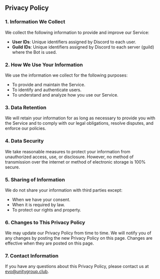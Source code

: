 ## Privacy Policy

### 1. Information We Collect
We collect the following information to provide and improve our Service:
- **User IDs**: Unique identifiers assigned by Discord to each user.
- **Guild IDs**: Unique identifiers assigned by Discord to each server (guild) where the Bot is used.

### 2. How We Use Your Information
We use the information we collect for the following purposes:
- To provide and maintain the Service.
- To identify and authenticate users.
- To understand and analyze how you use our Service.

### 3. Data Retention
We will retain your information for as long as necessary to provide you with the Service and to comply with our legal obligations, resolve disputes, and enforce our policies.

### 4. Data Security
We take reasonable measures to protect your information from unauthorized access, use, or disclosure. However, no method of transmission over the internet or method of electronic storage is 100% secure.

### 5. Sharing of Information
We do not share your information with third parties except:
- When we have your consent.
- When it is required by law.
- To protect our rights and property.

### 6. Changes to This Privacy Policy
We may update our Privacy Policy from time to time. We will notify you of any changes by posting the new Privacy Policy on this page. Changes are effective when they are posted on this page.

### 7. Contact Information
If you have any questions about this Privacy Policy, please contact us at evo@unitygroup.club.
